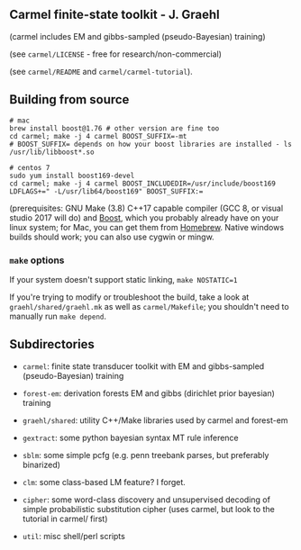 ## Carmel finite-state toolkit - J. Graehl

 (carmel includes EM and gibbs-sampled (pseudo-Bayesian) training)

 (see `carmel/LICENSE` - free for research/non-commercial)

 (see `carmel/README` and `carmel/carmel-tutorial`).

## Building from source

```
# mac
brew install boost@1.76 # other version are fine too
cd carmel; make -j 4 carmel BOOST_SUFFIX=-mt
# BOOST_SUFFIX= depends on how your boost libraries are installed - ls /usr/lib/libboost*.so

# centos 7
sudo yum install boost169-devel
cd carmel; make -j 4 carmel BOOST_INCLUDEDIR=/usr/include/boost169 LDFLAGS+=" -L/usr/lib64/boost169" BOOST_SUFFIX:=

```

(prerequisites: GNU Make (3.8) C++17 capable compiler (GCC 8, or
visual studio 2017 will do) and [Boost](http://boost.org), which you
probably already have on your linux system; for Mac, you can get them
from [Homebrew](http://brew.sh/). Native windows builds should work;
you can also use cygwin or mingw.

### `make` options

If your system doesn't support static linking, `make NOSTATIC=1`

If you're trying to modify or troubleshoot the build, take a look at
`graehl/shared/graehl.mk` as well as `carmel/Makefile`; you shouldn't need to
manually run `make depend`.

## Subdirectories

* `carmel`: finite state transducer toolkit with EM and gibbs-sampled
  (pseudo-Bayesian) training

* `forest-em`: derivation forests EM and gibbs (dirichlet prior bayesian) training

* `graehl/shared`: utility C++/Make libraries used by carmel and forest-em

* `gextract`: some python bayesian syntax MT rule inference

* `sblm`: some simple pcfg (e.g. penn treebank parses, but preferably binarized)

* `clm`: some class-based LM feature? I forget.

* `cipher`: some word-class discovery and unsupervised decoding of simple
probabilistic substitution cipher (uses carmel, but look to the tutorial in
carmel/ first)

* `util`: misc shell/perl scripts
